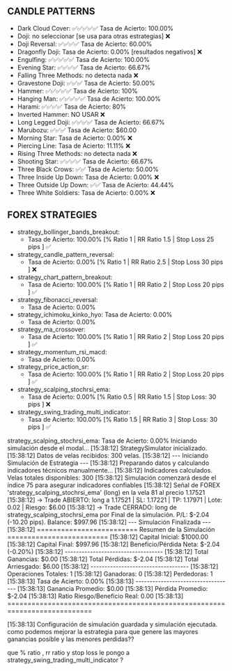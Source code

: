 ## CANDLE PATTERNS

* Dark Cloud Cover: ✅✅✅✅✅ Tasa de Acierto: 100.00%
* Doji: no seleccionar [se usa para otras estrategias] ❌
* Doji Reversal: ✅✅✅✅ Tasa de Acierto: 60.00%
* Dragonfly Doji: Tasa de Acierto: 0.00% [resultados negativos] ❌
* Engulfing: ✅✅✅✅✅ Tasa de Acierto: 100.00%
* Evening Star: ✅✅✅✅ Tasa de Acierto: 66.67%
* Falling Three Methods: no detecta nada ❌
* Gravestone Doji: ✅✅✅ Tasa de Acierto: 50.00%
* Hammer: ✅✅✅✅✅ Tasa de Acierto: 100%
* Hanging Man: ✅✅✅✅✅ Tasa de Acierto: 100.00% 
* Harami: ✅✅✅✅ Tasa de Acierto: 80%
* Inverted Hammer: NO USAR ❌
* Long Legged Doji: ✅✅✅✅ Tasa de Acierto: 66.67%
* Marubozu: ✅✅✅ Tasa de Acierto: $60.00
* Morning Star: Tasa de Acierto: 0.00% ❌
* Piercing Line: Tasa de Acierto: 11.11% ❌
* Rising Three Methods: no detecta nada ❌
* Shooting Star: ✅✅✅✅ Tasa de Acierto: 66.67%
* Three Black Crows: ✅✅ Tasa de Acierto: 50.00%
* Three Inside Up Down:  Tasa de Acierto: 0.00% ❌
* Three Outside Up Down: ✅✅ Tasa de Acierto: 44.44%
* Three White Soldiers: Tasa de Acierto: 0.00% ❌

## FOREX STRATEGIES

* strategy_bollinger_bands_breakout: 
    - Tasa de Acierto: 100.00% [% Ratio 1  | RR Ratio 1.5 | Stop Loss 25 pips ] ✅
* strategy_candle_pattern_reversal: 
    - Tasa de Acierto: 0.00% [% Ratio 1  | RR Ratio 2.5 | Stop Loss 30 pips ] ❌
* strategy_chart_pattern_breakout: 
    - Tasa de Acierto: 100.00% [% Ratio 1  | RR Ratio 2 | Stop Loss 20 pips ] ✅
* strategy_fibonacci_reversal: 
    - Tasa de Acierto: 0.00% 
* strategy_ichimoku_kinko_hyo: Tasa de Acierto: 0.00%
    - Tasa de Acierto: 0.00% 
* strategy_ma_crossover:
    - Tasa de Acierto: 100.00% [% Ratio 1  | RR Ratio 2 | Stop Loss 20 pips ] ✅
* strategy_momentum_rsi_macd: 
    - Tasa de Acierto: 0.00% 
* strategy_price_action_sr: 
    - Tasa de Acierto:  100.00% [% Ratio 1  | RR Ratio 2 | Stop Loss 20 pips ] ✅ 
* strategy_scalping_stochrsi_ema: 
    - Tasa de Acierto: 0.00% [% Ratio 0.5  | RR Ratio 1.5 | Stop Loss: 30 pips ] ❌
* strategy_swing_trading_multi_indicator:
    - Tasa de Acierto: 100.00% [% Ratio 1.5  | RR Ratio 3 | Stop Loss: 30 pips ] ✅


strategy_scalping_stochrsi_ema: Tasa de Acierto: 0.00%
Iniciando simulación desde el modal...
[15:38:12] StrategySimulator inicializado.
[15:38:12] Datos de velas recibidos: 300 velas.
[15:38:12] 
--- Iniciando Simulación de Estrategia ---
[15:38:12] Preparando datos y calculando indicadores técnicos manualmente...
[15:38:12] Indicadores calculados. Velas totales disponibles: 300
[15:38:12] Simulación comenzará desde el índice 75 para asegurar indicadores confiables
[15:38:12] Señal de FOREX 'strategy_scalping_stochrsi_ema' (long) en la vela 81 al precio 1.17521
[15:38:12]     -> Trade ABIERTO: long a 1.17521 | SL: 1.17221 | TP: 1.17971 | Lote: 0.02 | Riesgo: $6.00
[15:38:12]     -> Trade CERRADO: long de strategy_scalping_stochrsi_ema por Final de la simulación. P/L: $-2.04 (-10.20 pips). Balance: $997.96
[15:38:12] --- Simulación Finalizada ---
[15:38:12] 
========================= Resumen de la Simulación =========================
[15:38:12] Capital Inicial: $1000.00
[15:38:12] Capital Final: $997.96
[15:38:12] Beneficio/Pérdida Neta: $-2.04 (-0.20%)
[15:38:12] -----------------------------------
[15:38:12] Total Ganancias: $0.00
[15:38:12] Total Pérdidas: $-2.04
[15:38:12] Total Arriesgado: $6.00
[15:38:12] -----------------------------------
[15:38:12] Operaciones Totales: 1
[15:38:12] Ganadoras: 0
[15:38:12] Perdedoras: 1
[15:38:13] Tasa de Acierto: 0.00%
[15:38:13] -----------------------------------
[15:38:13] Ganancia Promedio: $0.00
[15:38:13] Pérdida Promedio: $-2.04
[15:38:13] Ratio Riesgo/Beneficio Real: 0.00
[15:38:13] ===========================================================================

[15:38:13] Configuración de simulación guardada y simulación ejecutada.
como podemos mejorar la estrategia para que genere las mayores ganancias posible y las menores perdidas??

que % ratio , rr ratio y stop loss le pongo a strategy_swing_trading_multi_indicator
?
